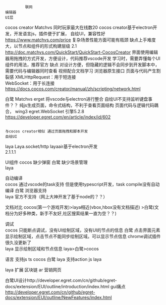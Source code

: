 
             联网                                                                    编辑器                                                                UI层
cocos creator    Matchvs 同时玩家最大在线数20                                         cocos creator基于electron开发，开发语言js，插件便于扩展，                  自绘UI，兼容性好
             https://www.matchvs.com/price                                      复杂场景性能方面可能有瓶颈                                                缺点上手难度大，以节点和组件的形式构建层级
   2.1          http://doc.matchvs.com/QuickStart/QuickStart-CocosCreator          界面使用编辑器用拖拽的方式开发，方便设计，代码推荐vscode开发                   学习时，需要弄懂每个UI组件的用法，推荐官方
                                                                                缺点 对设计方便，但隐藏的逻辑不会同步到开发脚本中，需要代码与编辑器同时查看      视频配合文档学习
             浏览器原生接口                                                       页面与代码产生割裂感
             XMLHttpRequest：用于短连接                                           
             WebSocket：用于长连接
             https://docs.cocos.com/creator/manual/zh/scripting/network.html

白鹭          Matchvs                                                            erget 将vscode与electron进行整合                                         自绘UI不支持监听键盘事件？？
                                                                                 纯js生成页面，命令式结构，不利于查看页面结构  页面代码与逻辑代码耦合，
   wing3          egret.WebSocket
   引擎5.2.8          https://developer.egret.com/en/article/index/id/602
             
                                                                                  与cocos creator相似 通过页面拖拽和脚本开发                                     自绘UI
laya               Laya.socket/http                                                              layaair基于electron开发             
       2.1.1.1      
             

UI组件
   cocos 缺少弹窗
   白鹭  缺少场景管理             
   laya 
           
自动编译  
  cocos 通过vscode的task支持  但是使用typescript开发，task compile没有自动编译
  白鹭  浏览器支持  
  laya  官方不支持（网上大神开发了基于node的？？）
     
文档对比  cocos(第一个游戏开发)>laya相近(vbox,hbox没有文档描述) >白鹭(文档分为好多种类，新手不友好,社区搜索结果一直为空？？)

调试  
   cocos 只能断点调试，没有UI绘制区域，没有UI的节点的信息
   白鹭   点击界面元素显示绘制区域，点击节点不能同步绘制区域。可以显示节点信息  chrome调试插件很久没更新了   
   laya   显示绘制区域和节点信息
   laya>白鹭>cocos
   
语言
  支持js ts  cocos 白鹭 laya
  支持action js    laya

laya 扩展
  区块链
  ar
  营销网页
             
             
             
             
             
             
             
             
白鹭UI设计http://developer.egret.com/cn/github/egret-docs/extension/EUI/outline/introduction/index.html
gui痛点 http://developer.egret.com/cn/github/egret-docs/extension/EUI/outline/NewFeatures/index.html


